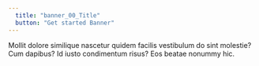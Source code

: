 ```yaml
---
  title: "banner_00_Title"
  button: "Get started Banner"
---
```


Mollit dolore similique nascetur quidem facilis vestibulum do sint molestie? Cum dapibus? Id iusto condimentum risus? Eos beatae nonummy hic.
